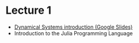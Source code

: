# Lecture 1 

* [Dynamical Systems introduction (Google Slides)](https://docs.google.com/presentation/d/1iJ5zItI_fQn6GauXcYHAVAkYZ-8j13cGpgVusuYsFlc/edit?usp=sharing)
* Introduction to the Julia Programming Language 
